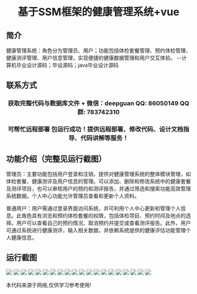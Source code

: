 <p><h1 align="center">基于SSM框架的健康管理系统+vue</h1></p>

## 简介
健康管理系统：角色分为管理员、用户；功能包括体检套餐管理、预约体检管理、健康测评管理、用户信息管理，实现便捷的健康数据管理和用户交互体验。    --计算机毕业设计源码；毕设源码；java毕业设计源码


## 联系方式
<p><h3 align="center">获取完整代码与数据库文件 + 微信：deepguan QQ: 86050149 QQ群: 783742310</h3></p>
<p><h3 align="center">可帮忙远程部署 包运行成功！提供远程部署、修改代码、设计文档指导、代码讲解等服务！</h3></p>

## 功能介绍（完整见运行截图）
管理员：主要功能包括用户登录和注销，提供对健康管理系统的整体模块管理，如体检套餐、健康测评及用户信息的管理。可以添加、删除和修改系统中的健康套餐及测评项目，也可以审核用户的预约和测评报告，并通过筛选和搜索功能高效管理系统数据。个人中心功能允许管理员查看和更新个人资料。

普通用户：用户需通过登录界面访问系统，并可利用个人中心更新和管理个人信息。此角色具有浏览和预约体检套餐的权限，包括体检项目、预约时间及地点的选择。用户可以查看自己的预约情况、取消预约并提交或查看测评报告。此外，用户可通过系统进行健康测评，输入相关数据，并依赖系统提供的健康评估功能管理个人健康信息。


## 运行截图
![](img/001.jpg)
![](img/002.jpg)
![](img/003.jpg)
![](img/004.jpg)
![](img/005.jpg)
![](img/006.jpg)
![](img/007.jpg)
![](img/008.jpg)
![](img/009.jpg)
![](img/010.jpg)
![](img/011.jpg)
![](img/012.jpg)
![](img/013.jpg)
![](img/014.jpg)
![](img/015.jpg)
![](img/016.jpg)
![](img/017.jpg)
![](img/018.jpg)
![](img/019.jpg)
![](img/020.jpg)

<p>本代码来源于网络,仅供学习参考使用!</p>
